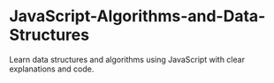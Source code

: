 # JavaScript-Algorithms-and-Data-Structures
Learn data structures and algorithms using JavaScript with clear explanations and code.
